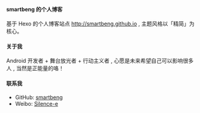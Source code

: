 #### smartbeng 的个人博客
基于 Hexo 的个人博客站点 http://smartbeng.github.io , 主题风格以「精简」为核心。

#### 关于我

Android 开发者 + 舞台放光者 + 行动主义者 , 心愿是未来希望自己可以影响很多人 , 当然是正能量的咯！

#### 联系我

- GitHub: [smartbeng](https://github.com/smartbeng)
- Weibo: [Silence-e](http://weibo.com/login.php)

